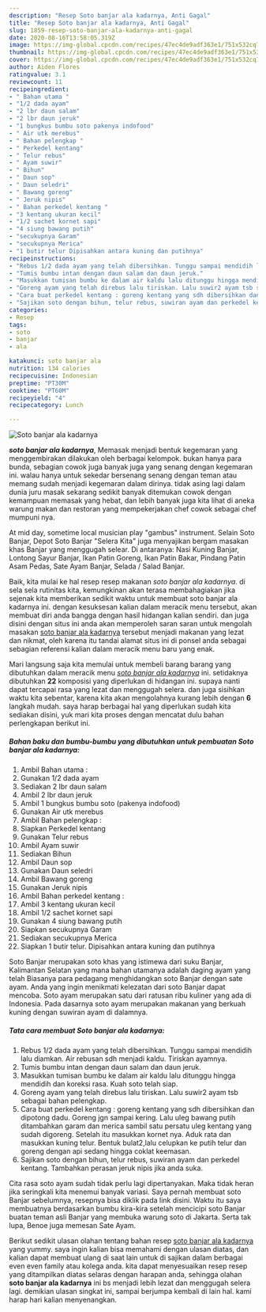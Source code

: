 ```yaml
---
description: "Resep Soto banjar ala kadarnya, Anti Gagal"
title: "Resep Soto banjar ala kadarnya, Anti Gagal"
slug: 1859-resep-soto-banjar-ala-kadarnya-anti-gagal
date: 2020-08-16T13:58:05.319Z
image: https://img-global.cpcdn.com/recipes/47ec4de9adf363e1/751x532cq70/soto-banjar-ala-kadarnya-foto-resep-utama.jpg
thumbnail: https://img-global.cpcdn.com/recipes/47ec4de9adf363e1/751x532cq70/soto-banjar-ala-kadarnya-foto-resep-utama.jpg
cover: https://img-global.cpcdn.com/recipes/47ec4de9adf363e1/751x532cq70/soto-banjar-ala-kadarnya-foto-resep-utama.jpg
author: Aiden Flores
ratingvalue: 3.1
reviewcount: 11
recipeingredient:
- " Bahan utama "
- "1/2 dada ayam"
- "2 lbr daun salam"
- "2 lbr daun jeruk"
- "1 bungkus bumbu soto pakenya indofood"
- " Air utk merebus"
- " Bahan pelengkap "
- " Perkedel kentang"
- " Telur rebus"
- " Ayam suwir"
- " Bihun"
- " Daun sop"
- " Daun seledri"
- " Bawang goreng"
- " Jeruk nipis"
- " Bahan perkedel kentang "
- "3 kentang ukuran kecil"
- "1/2 sachet kornet sapi"
- "4 siung bawang putih"
- "secukupnya Garam"
- "secukupnya Merica"
- "1 butir telur Dipisahkan antara kuning dan putihnya"
recipeinstructions:
- "Rebus 1/2 dada ayam yang telah dibersihkan. Tunggu sampai mendidih lalu diamkan. Air rebusan sdh menjadi kaldu. Tiriskan ayamnya."
- "Tumis bumbu intan dengan daun salam dan daun jeruk."
- "Masukkan tumisan bumbu ke dalam air kaldu lalu ditunggu hingga mendidih dan koreksi rasa. Kuah soto telah siap."
- "Goreng ayam yang telah direbus lalu tiriskan. Lalu suwir2 ayam tsb sebagai bahan pelengkap."
- "Cara buat perkedel kentang : goreng kentang yang sdh dibersihkan dan dipotong dadu. Goreng jgn sampai kering. Lalu uleg bawang putih ditambahkan garam dan merica sambil satu persatu uleg kentang yang sudah digoreng. Setelah itu masukkan kornet nya. Aduk rata dan masukkan kuning telur. Bentuk bulat2,lalu celupkan ke putih telur dan goreng dengan api sedang hingga coklat keemasan."
- "Sajikan soto dengan bihun, telur rebus, suwiran ayam dan perkedel kentang. Tambahkan perasan jeruk nipis jika anda suka."
categories:
- Resep
tags:
- soto
- banjar
- ala

katakunci: soto banjar ala 
nutrition: 134 calories
recipecuisine: Indonesian
preptime: "PT30M"
cooktime: "PT60M"
recipeyield: "4"
recipecategory: Lunch

---
```



![Soto banjar ala kadarnya](https://img-global.cpcdn.com/recipes/47ec4de9adf363e1/751x532cq70/soto-banjar-ala-kadarnya-foto-resep-utama.jpg)

<b><i>soto banjar ala kadarnya</i></b>, Memasak menjadi bentuk kegemaran yang menggembirakan dilakukan oleh berbagai kelompok. bukan hanya para bunda, sebagian cowok juga banyak juga yang senang dengan kegemaran ini. walau hanya untuk sekedar bersenang senang dengan teman atau memang sudah menjadi kegemaran dalam dirinya. tidak asing lagi dalam dunia juru masak sekarang sedikit banyak ditemukan cowok dengan kemampuan memasak yang hebat, dan lebih banyak juga kita lihat di aneka warung makan dan restoran yang mempekerjakan chef cowok sebagai chef mumpuni nya.

At mid day, sometime local musician play &#34;gambus&#34; instrument. Selain Soto Banjar, Depot Soto Banjar &#34;Selera Kita&#34; juga menyajikan bergam masakan khas Banjar yang menggugah selear. Di antaranya: Nasi Kuning Banjar, Lontong Sayur Banjar, Ikan Patin Goreng, Ikan Patin Bakar, Pindang Patin Asam Pedas, Sate Ayam Banjar, Selada / Salad Banjar.

Baik, kita mulai ke hal resep resep makanan <i>soto banjar ala kadarnya</i>. di sela sela rutinitas kita, kemungkinan akan terasa membahagiakan jika sejenak kita memberikan sedikit waktu untuk membuat soto banjar ala kadarnya ini. dengan kesuksesan kalian dalam meracik menu tersebut, akan membuat diri anda bangga dengan hasil hidangan kalian sendiri. dan juga disini dengan situs ini anda akan memperoleh saran saran untuk mengolah masakan <u>soto banjar ala kadarnya</u> tersebut menjadi makanan yang lezat dan nikmat, oleh karena itu tandai alamat situs ini di ponsel anda sebagai sebagian referensi kalian dalam meracik menu baru yang enak.


Mari langsung saja kita memulai untuk membeli barang barang yang dibutuhkan dalam meracik menu <u><i>soto banjar ala kadarnya</i></u> ini. setidaknya dibutuhkan <b>22</b> komposisi yang diperlukan di hidangan ini. supaya nanti dapat tercapai rasa yang lezat dan menggugah selera. dan juga sisihkan waktu kita sebentar, karena kita akan mengolahnya kurang lebih dengan <b>6</b> langkah mudah. saya harap berbagai hal yang diperlukan sudah kita sediakan disini, yuk mari kita proses dengan mencatat dulu bahan perlengkapan berikut ini.

<!--inarticleads1-->

##### Bahan baku dan bumbu-bumbu yang dibutuhkan untuk pembuatan Soto banjar ala kadarnya:

1. Ambil  Bahan utama :
1. Gunakan 1/2 dada ayam
1. Sediakan 2 lbr daun salam
1. Ambil 2 lbr daun jeruk
1. Ambil 1 bungkus bumbu soto (pakenya indofood)
1. Gunakan  Air utk merebus
1. Ambil  Bahan pelengkap :
1. Siapkan  Perkedel kentang
1. Gunakan  Telur rebus
1. Ambil  Ayam suwir
1. Sediakan  Bihun
1. Ambil  Daun sop
1. Gunakan  Daun seledri
1. Ambil  Bawang goreng
1. Gunakan  Jeruk nipis
1. Ambil  Bahan perkedel kentang :
1. Ambil 3 kentang ukuran kecil
1. Ambil 1/2 sachet kornet sapi
1. Gunakan 4 siung bawang putih
1. Siapkan secukupnya Garam
1. Sediakan secukupnya Merica
1. Siapkan 1 butir telur. Dipisahkan antara kuning dan putihnya


Soto Banjar merupakan soto khas yang istimewa dari suku Banjar, Kalimantan Selatan yang mana bahan utamanya adalah daging ayam yang telah Biasanya para pedagang menghidangkan soto Banjar dengan sate ayam. Anda yang ingin menikmati kelezatan dari soto Banjar dapat mencoba. Soto ayam merupakan satu dari ratusan ribu kuliner yang ada di Indonesia. Pada dasarnya soto ayam merupakan makanan yang berkuah kuning dengan suwiran ayam di dalamnya. 

<!--inarticleads2-->

##### Tata cara membuat Soto banjar ala kadarnya:

1. Rebus 1/2 dada ayam yang telah dibersihkan. Tunggu sampai mendidih lalu diamkan. Air rebusan sdh menjadi kaldu. Tiriskan ayamnya.
1. Tumis bumbu intan dengan daun salam dan daun jeruk.
1. Masukkan tumisan bumbu ke dalam air kaldu lalu ditunggu hingga mendidih dan koreksi rasa. Kuah soto telah siap.
1. Goreng ayam yang telah direbus lalu tiriskan. Lalu suwir2 ayam tsb sebagai bahan pelengkap.
1. Cara buat perkedel kentang : goreng kentang yang sdh dibersihkan dan dipotong dadu. Goreng jgn sampai kering. Lalu uleg bawang putih ditambahkan garam dan merica sambil satu persatu uleg kentang yang sudah digoreng. Setelah itu masukkan kornet nya. Aduk rata dan masukkan kuning telur. Bentuk bulat2,lalu celupkan ke putih telur dan goreng dengan api sedang hingga coklat keemasan.
1. Sajikan soto dengan bihun, telur rebus, suwiran ayam dan perkedel kentang. Tambahkan perasan jeruk nipis jika anda suka.


Cita rasa soto ayam sudah tidak perlu lagi dipertanyakan. Maka tidak heran jika seringkali kita menemui banyak variasi. Saya pernah membuat soto Banjar sebelumnya, resepnya bisa diklik pada link disini. Waktu itu saya membuatnya berdasarkan bumbu kira-kira setelah mencicipi soto Banjar buatan teman asli Banjar yang membuka warung soto di Jakarta. Serta tak lupa, Benoe juga memesan Sate Ayam. 

Berikut sedikit ulasan olahan tentang bahan resep <u>soto banjar ala kadarnya</u> yang yummy. saya ingin kalian bisa memahami dengan ulasan diatas, dan kalian dapat membuat ulang di saat lain untuk di sajikan dalam berbagai even even family atau kolega anda. kita dapat menyesuaikan resep resep yang ditampilkan diatas selaras dengan harapan anda, sehingga olahan <b>soto banjar ala kadarnya</b> ini bs menjadi lebih lezat dan menggugah selera lagi. demikian ulasan singkat ini, sampai berjumpa kembali di lain hal. kami harap hari kalian menyenangkan.
